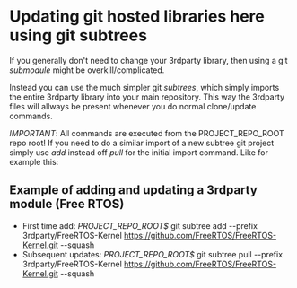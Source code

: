 Updating git hosted libraries here using git subtrees
=====================================================

If you generally don't need to change your 3rdparty library, then using a git *submodule* 
might be overkill/complicated.

Instead you can use the much simpler git *subtrees*, which simply imports the entire 3rdparty 
library into your main repository. This way the 3rdparty files will allways be present whenever 
you do normal clone/update commands.

*IMPORTANT*: All commands are executed from the PROJECT_REPO_ROOT repo root!
If you need to do a similar import of a new subtree git project simply use 
*add* instead off *pull* for the initial import command. Like for example this:

Example of adding and updating a 3rdparty module (Free RTOS)
------------------------------------------------------------
 - First time add: *PROJECT_REPO_ROOT$* git subtree add --prefix 3rdparty/FreeRTOS-Kernel https://github.com/FreeRTOS/FreeRTOS-Kernel.git --squash
 - Subsequent updates: *PROJECT_REPO_ROOT$* git subtree pull --prefix 3rdparty/FreeRTOS-Kernel https://github.com/FreeRTOS/FreeRTOS-Kernel.git --squash


